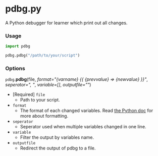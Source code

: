 # pdbg.py
A Python debugger for learner which print out all changes.


### Usage

```python
import pdbg

pdbg.pdbg("/path/to/your/script")
```

### Options
`pdbg`.**pdbg**(file, *format="\{varname} {{ \{prevvalue} => \{newvalue} }}"*, *seperator=", "*, *variable=[]*, *outputfile=""*)
* [Required] `file`
  * Path to your script.
* `format`
  * The format of each changed variables. Read [the Python doc](https://docs.python.org/3.7/library/string.html#format-string-syntax) for more about formatting.
* `seperator`
  * Seperator used when multiple variables changed in one line.
* `variable`
  * Filter the output by variables name.
* `outputfile`
  * Redirect the output of pdbg to a file.